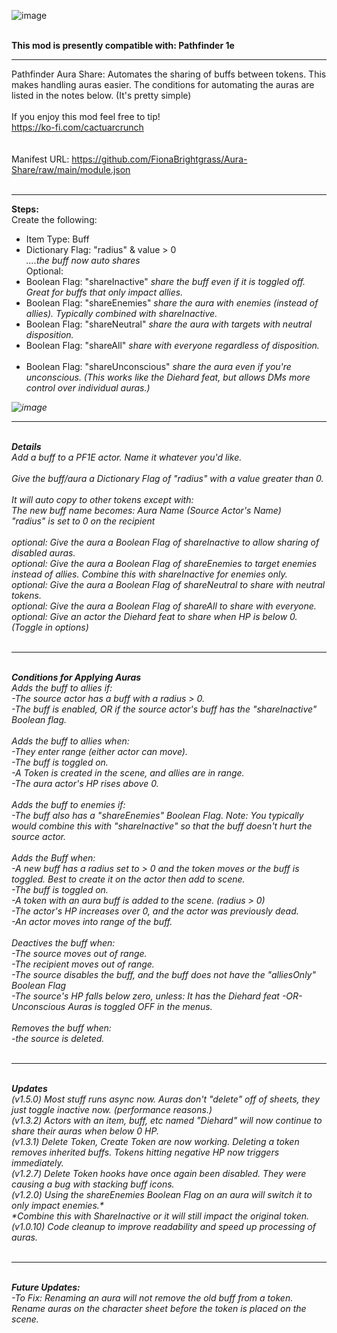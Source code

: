![image](https://i.imgur.com/Up1jqTJ.png)

  <br>
<strong>This mod is presently compatible with: Pathfinder 1e</strong>  <br>

---

Pathfinder Aura Share: Automates the sharing of buffs between tokens. This makes handling auras easier. The conditions for automating the auras are listed in the notes below. (It's pretty simple)  <br>
  <br>
If you enjoy this mod feel free to tip! <br>
https://ko-fi.com/cactuarcrunch  <br>
  <br>
  <br>
Manifest URL: https://github.com/FionaBrightgrass/Aura-Share/raw/main/module.json  <br>
  <br>
  
---
  
<strong>Steps:</strong>  <br>
Create the following:  <br>
- Item Type: Buff  <br>
- Dictionary Flag: "radius" & value > 0  <br>
<em>....the buff  now auto shares</em>  <br>
Optional:  <br>
- Boolean Flag: "shareInactive"    <em>share the buff even if it is toggled off. Great for buffs that only impact allies.</em>  <br>
- Boolean Flag: "shareEnemies"     <em>share the aura with enemies (instead of allies). Typically combined with shareInactive.</em>  <br>
- Boolean Flag: "shareNeutral"     <em>share the aura with targets with neutral disposition.</em>  <br>
- Boolean Flag: "shareAll"         <em>share with everyone regardless of disposition.</em>  <br>    <br>
- Boolean Flag: "shareUnconscious" <em>share the aura even if you're unconscious. (This works like the Diehard feat, but allows DMs more control over individual auras.)

![image](https://i.imgur.com/zRj6ITb.png)
  <br>

---

  <br>
<strong>Details</strong>  <br>
Add a buff to a PF1E actor. Name it whatever you'd like.  <br>
  <br>
Give the buff/aura a Dictionary Flag of "radius" with a value greater than 0.  <br>
  <br>
It will auto copy to other tokens except with:  <br>
The new buff name becomes: Aura Name (Source Actor's Name)  <br>
"radius" is set to 0 on the recipient   <br>
  <br>
optional: Give the aura a Boolean Flag of shareInactive to allow sharing of disabled auras.   <br>
optional: Give the aura a Boolean Flag of shareEnemies to target enemies instead of allies. Combine this with shareInactive for enemies only.   <br>
optional: Give the aura a Boolean Flag of shareNeutral to share with neutral tokens.   <br>
optional: Give the aura a Boolean Flag of shareAll to share with everyone.   <br>
optional: Give an actor the Diehard feat to share when HP is below 0. (Toggle in options)   <br>
  <br>

---

  <br>
<strong>Conditions for Applying Auras</strong>  <br>
Adds the buff to allies if:  <br>
-The source actor has a buff with a radius > 0.  <br>
-The buff is enabled, OR if the source actor's buff has the "shareInactive" Boolean flag.  <br>
  <br>
Adds the buff to allies when:  <br>
-They enter range (either actor can move).  <br>
-The buff is toggled on.  <br>
-A Token is created in the scene, and allies are in range.  <br>
-The aura actor's HP rises above 0.  <br>
  <br>
Adds the buff to enemies if:  <br>
-The buff also has a "shareEnemies" Boolean Flag. Note: You typically would combine this with "shareInactive" so that the buff doesn't hurt the source actor.  <br>
   <br>
Adds the Buff when:  <br>
-A new buff has a radius set to > 0 and the token moves or the buff is toggled. Best to create it on the actor then add to scene.  <br>
-The buff is toggled on.  <br>
-A token with an aura buff is added to the scene. (radius > 0)  <br>
-The actor's HP increases over 0, and the actor was previously dead.  <br>
-An actor moves into range of the buff.  <br>
  <br>
Deactives the buff when:  <br>
-The source moves out of range.  <br>
-The recipient moves out of range.  <br>
-The source disables the buff, and the buff does not have the "alliesOnly" Boolean Flag  <br>
-The source's HP falls below zero, unless: It has the Diehard feat -OR- Unconscious Auras is toggled OFF in the menus.  <br>
  <br>
Removes the buff when:  <br>
-the source is deleted.  <br>
  <br>


---

  <br>
<strong>Updates</strong>  <br>
(v1.5.0)  Most stuff runs async now. Auras don't "delete" off of sheets, they just toggle inactive now. (performance reasons.)  <br>
(v1.3.2)  Actors with an item, buff, etc named "Diehard" will now continue to share their auras when below 0 HP.  <br>
(v1.3.1)  Delete Token, Create Token are now working. Deleting a token removes inherited buffs. Tokens hitting negative HP now triggers immediately.  <br>
(v1.2.7)  Delete Token hooks have once again been disabled. They were causing a bug with stacking buff icons.  <br>
(v1.2.0)  Using the shareEnemies Boolean Flag on an aura will switch it to only impact enemies.*   <br>
          *Combine this with ShareInactive or it will still impact the original token.  <br>
(v1.0.10) Code cleanup to improve readability and speed up processing of auras.  <br>
  <br>

---

  <br>
<strong>Future Updates:</strong>  <br>
-To Fix: Renaming an aura will not remove the old buff from a token. Rename auras on the character sheet before the token is placed on the scene.

